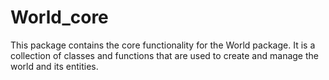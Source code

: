# World_core

This package contains the core functionality for the World package. It is a collection of classes and functions that are used to create and manage the world and its entities.